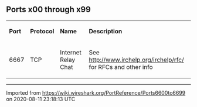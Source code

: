 ## Ports x00 through x99

<div>

<table>
<tbody>
<tr class="odd">
<td><p><strong>Port</strong></p></td>
<td><p><strong>Protocol</strong></p></td>
<td><p><strong>Name</strong></p></td>
<td><p><strong>Description</strong></p></td>
</tr>
<tr class="even">
<td><p><span id="A6667" class="anchor"></span> 6667</p></td>
<td><p>TCP</p></td>
<td><p>Internet Relay Chat</p></td>
<td><p>See <a href="http://www.irchelp.org/irchelp/rfc/" class="http">http://www.irchelp.org/irchelp/rfc/</a> for RFCs and other info</p></td>
</tr>
</tbody>
</table>

</div>

---

Imported from https://wiki.wireshark.org/PortReference/Ports6600to6699 on 2020-08-11 23:18:13 UTC
